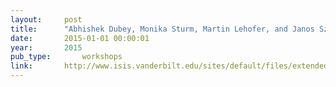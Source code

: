 ```yaml
---
layout:     post
title:      "Abhishek Dubey, Monika Sturm, Martin Lehofer, and Janos Sztipanovits. Smart city hubs: opportunities for integrating and studying human cps at scale. Workshop on Big Data Analytics in CPS: Enabling the Move from IoT to Real-Time Control, apr 2015."
date:       2015-01-01 00:00:01
year:       2015
pub_type:       workshops
link:       http://www.isis.vanderbilt.edu/sites/default/files/extendedAbstract.pdf
---
```

